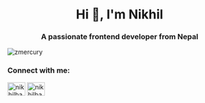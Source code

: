 <h1 align="center">Hi 👋, I'm Nikhil</h1>
<h3 align="center">A passionate frontend developer from Nepal</h3>

<p align="left"> <img src="https://komarev.com/ghpvc/?username=zmercury&label=Profile%20views&color=0e75b6&style=flat" alt="zmercury" /> </p>

<h3 align="left">Connect with me:</h3>
<p align="left">
<a href="https://twitter.com/nikhilbastola" target="blank"><img align="center" src="https://raw.githubusercontent.com/rahuldkjain/github-profile-readme-generator/master/src/images/icons/Social/twitter.svg" alt="nikhilbastola" height="30" width="40" /></a>
<a href="https://instagram.com/nikhilbastola" target="blank"><img align="center" src="https://raw.githubusercontent.com/rahuldkjain/github-profile-readme-generator/master/src/images/icons/Social/instagram.svg" alt="nikhilbastola" height="30" width="40" /></a>
</p>
